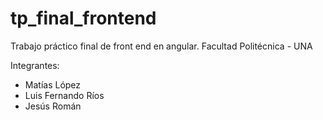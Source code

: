 # tp_final_frontend
Trabajo práctico final de front end en angular. Facultad Politécnica - UNA

Integrantes:
* Matías López
* Luis Fernando Ríos
* Jesús Román
